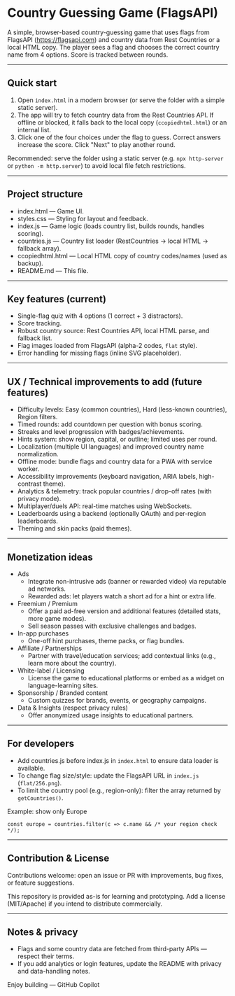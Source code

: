 # Country Guessing Game (FlagsAPI)

A simple, browser-based country-guessing game that uses flags from FlagsAPI (https://flagsapi.com) and country data from Rest Countries or a local HTML copy. The player sees a flag and chooses the correct country name from 4 options. Score is tracked between rounds.

---

## Quick start

1. Open `index.html` in a modern browser (or serve the folder with a simple static server).
2. The app will try to fetch country data from the Rest Countries API. If offline or blocked, it falls back to the local copy (`ccopiedhtml.html`) or an internal list.
3. Click one of the four choices under the flag to guess. Correct answers increase the score. Click "Next" to play another round.

Recommended: serve the folder using a static server (e.g. `npx http-server` or `python -m http.server`) to avoid local file fetch restrictions.

---

## Project structure

- index.html — Game UI.
- styles.css — Styling for layout and feedback.
- index.js — Game logic (loads country list, builds rounds, handles scoring).
- countries.js — Country list loader (RestCountries → local HTML → fallback array).
- ccopiedhtml.html — Local HTML copy of country codes/names (used as backup).
- README.md — This file.

---

## Key features (current)
- Single-flag quiz with 4 options (1 correct + 3 distractors).
- Score tracking.
- Robust country source: Rest Countries API, local HTML parse, and fallback list.
- Flag images loaded from FlagsAPI (alpha-2 codes, `flat` style).
- Error handling for missing flags (inline SVG placeholder).

---

## UX / Technical improvements to add (future features)
- Difficulty levels: Easy (common countries), Hard (less-known countries), Region filters.
- Timed rounds: add countdown per question with bonus scoring.
- Streaks and level progression with badges/achievements.
- Hints system: show region, capital, or outline; limited uses per round.
- Localization (multiple UI languages) and improved country name normalization.
- Offline mode: bundle flags and country data for a PWA with service worker.
- Accessibility improvements (keyboard navigation, ARIA labels, high-contrast theme).
- Analytics & telemetry: track popular countries / drop-off rates (with privacy mode).
- Multiplayer/duels API: real-time matches using WebSockets.
- Leaderboards using a backend (optionally OAuth) and per-region leaderboards.
- Theming and skin packs (paid themes).

---

## Monetization ideas
- Ads
  - Integrate non-intrusive ads (banner or rewarded video) via reputable ad networks.
  - Rewarded ads: let players watch a short ad for a hint or extra life.
- Freemium / Premium
  - Offer a paid ad-free version and additional features (detailed stats, more game modes).
  - Sell season passes with exclusive challenges and badges.
- In-app purchases
  - One-off hint purchases, theme packs, or flag bundles.
- Affiliate / Partnerships
  - Partner with travel/education services; add contextual links (e.g., learn more about the country).
- White-label / Licensing
  - License the game to educational platforms or embed as a widget on language-learning sites.
- Sponsorship / Branded content
  - Custom quizzes for brands, events, or geography campaigns.
- Data & Insights (respect privacy rules)
  - Offer anonymized usage insights to educational partners.

---

## For developers

- Add countries.js before index.js in `index.html` to ensure data loader is available.
- To change flag size/style: update the FlagsAPI URL in `index.js` (`flat/256.png`).
- To limit the country pool (e.g., region-only): filter the array returned by `getCountries()`.

Example: show only Europe
```
const europe = countries.filter(c => c.name && /* your region check */);
```

---

## Contribution & License

Contributions welcome: open an issue or PR with improvements, bug fixes, or feature suggestions.

This repository is provided as-is for learning and prototyping. Add a license (MIT/Apache) if you intend to distribute commercially.

---

## Notes & privacy

- Flags and some country data are fetched from third-party APIs — respect their terms.
- If you add analytics or login features, update the README with privacy and data-handling notes.

Enjoy building — GitHub Copilot
